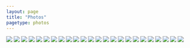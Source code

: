 ```yaml
---
layout: page
title: "Photos"
pagetype: photos
---
```

![](MyHouseGuitar.jpg)
![](FavoritePicture.jpg)
![](GroceryShoppin.jpg)
![](CFPHCThanksgivingDinner.jpg)
![](MyFirstFrapp.jpg)
![](NatePhotoBomb.jpg)
![](JakesWedding.jpg)
![](MichiganCooking.jpg)
![](MichiganDancing.jpg)
![](MichiganSwing.jpg)
![](MichiganBeach.jpg)
![](MichiganClapping.jpg)
![](MichiganGuitar.jpg)
![](LesMis.jpg)
![](Homecut.jpg)
![](Hahaha.jpg)
![](CollegeGroup.jpg)
![](OperaBirthday.jpg)
![](FultonsHouse.jpg)
![](ApplePicking.jpg)
![](Engagement1.jpg)
![](Engagement2.jpg)
![](Engagement3.jpg)
![](Engagement4.jpg)